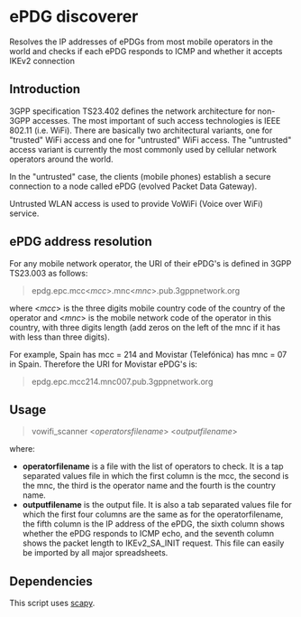 # ePDG discoverer
Resolves the IP addresses of ePDGs from most mobile operators in the world and checks if each ePDG responds to ICMP and whether it accepts IKEv2 connection

## Introduction
3GPP specification TS23.402 defines the network architecture for non-3GPP accesses. The most important of such access technologies is IEEE 802.11 (i.e. WiFi).
There are basically two architectural variants, one for "trusted" WiFi access and one for "untrusted" WiFi access. The "untrusted" access variant is currently the most commonly used by cellular network operators around the world.

In the "untrusted" case, the clients (mobile phones) establish a secure connection to a node called ePDG (evolved Packet Data Gateway).

Untrusted WLAN access is used to provide VoWiFi (Voice over WiFi) service.

## ePDG address resolution
For any mobile network operator, the URI of their ePDG's is defined in 3GPP TS23.003 as follows:

>epdg.epc.mcc<_mcc_>.mnc<_mnc_>.pub.3gppnetwork.org

where <_mcc_> is the three digits mobile country code of the country of the operator and <_mnc_> is the mobile network code of the operator in this country, with three digits length (add zeros on the left of the mnc if it has with less than three digits). 

For example, Spain has mcc = 214 and Movistar (Telefónica) has mnc = 07 in Spain. Therefore the URI for Movistar ePDG's is:

>epdg.epc.mcc214.mnc007.pub.3gppnetwork.org

## Usage
>vowifi_scanner <_operatorsfilename_> <_outputfilename_>

where:

* **operatorfilename** is a file with the list of operators to check. It is a tap separated values file in which the first column is the mcc, the second is the mnc, the third is the operator name and the fourth is the country name.
* **outputfilename** is the output file. It is also a tab separated values file for which the first four columns are the same as for the operatorfilename, the fifth column is the IP address of the ePDG, the sixth column shows whether the ePDG responds to ICMP echo, and the seventh column shows the packet length to IKEv2_SA_INIT request. This file can easily be imported by all major spreadsheets.

## Dependencies
This script uses [scapy](https://github.com/secdev/scapy).